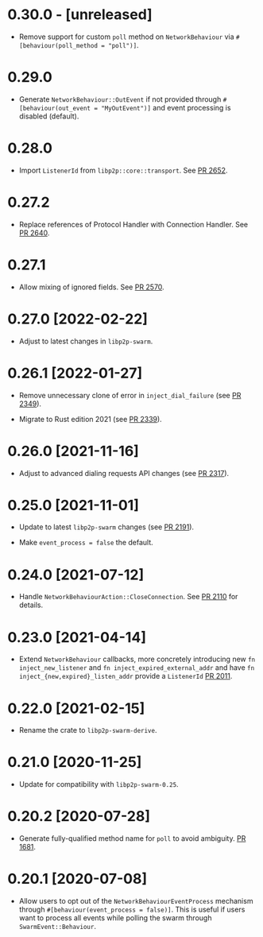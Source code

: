 # 0.30.0 - [unreleased]

- Remove support for custom `poll` method on `NetworkBehaviour` via `#[behaviour(poll_method = "poll")]`.

# 0.29.0

- Generate `NetworkBehaviour::OutEvent` if not provided through `#[behaviour(out_event =
  "MyOutEvent")]` and event processing is disabled (default).

# 0.28.0

- Import `ListenerId` from `libp2p::core::transport`. See [PR 2652].

[PR 2652]: https://github.com/libp2p/rust-libp2p/pull/2652

# 0.27.2

- Replace references of Protocol Handler with Connection Handler. See [PR 2640].

[PR 2640]: https://github.com/libp2p/rust-libp2p/pull/2640

# 0.27.1

- Allow mixing of ignored fields. See [PR 2570].

[PR 2570]: https://github.com/libp2p/rust-libp2p/pull/2570

# 0.27.0 [2022-02-22]

- Adjust to latest changes in `libp2p-swarm`.

# 0.26.1 [2022-01-27]

- Remove unnecessary clone of error in `inject_dial_failure` (see [PR 2349]).

- Migrate to Rust edition 2021 (see [PR 2339]).

[PR 2339]: https://github.com/libp2p/rust-libp2p/pull/2339
[PR 2349]: https://github.com/libp2p/rust-libp2p/pull/2349

# 0.26.0 [2021-11-16]

- Adjust to advanced dialing requests API changes (see [PR 2317]).

[PR 2317]: https://github.com/libp2p/rust-libp2p/pull/2317

# 0.25.0 [2021-11-01]

- Update to latest `libp2p-swarm` changes (see [PR 2191]).

- Make `event_process = false` the default.

[PR 2191]: https://github.com/libp2p/rust-libp2p/pull/2191

# 0.24.0 [2021-07-12]

- Handle `NetworkBehaviourAction::CloseConnection`. See [PR 2110] for details.

[PR 2110]: https://github.com/libp2p/rust-libp2p/pull/2110/

# 0.23.0 [2021-04-14]

- Extend `NetworkBehaviour` callbacks, more concretely introducing new `fn
  inject_new_listener` and `fn inject_expired_external_addr` and have `fn
  inject_{new,expired}_listen_addr` provide a `ListenerId` [PR
  2011](https://github.com/libp2p/rust-libp2p/pull/2011).

# 0.22.0 [2021-02-15]

- Rename the crate to `libp2p-swarm-derive`.

# 0.21.0 [2020-11-25]

- Update for compatibility with `libp2p-swarm-0.25`.

# 0.20.2 [2020-07-28]

- Generate fully-qualified method name for `poll` to avoid
ambiguity. [PR 1681](https://github.com/libp2p/rust-libp2p/pull/1681).

# 0.20.1 [2020-07-08]

- Allow users to opt out of the `NetworkBehaviourEventProcess`
mechanism through `#[behaviour(event_process = false)]`. This is
useful if users want to process all events while polling the
swarm through `SwarmEvent::Behaviour`.
